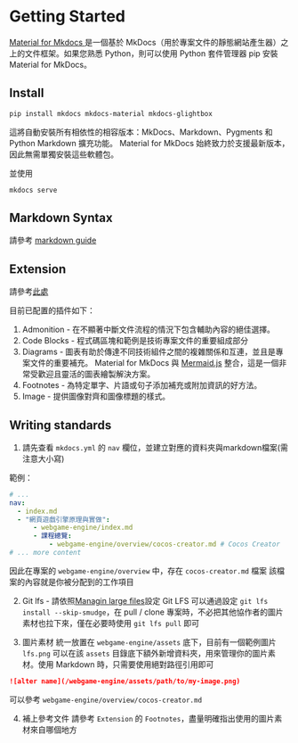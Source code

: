 # Getting Started

[Material for Mkdocs ](https://squidfunk.github.io/mkdocs-material/getting-started/) 是一個基於 MkDocs（用於專案文件的靜態網站產生器）之上的文件框架。如果您熟悉 Python，則可以使用 Python 套件管理器 pip 安裝 Material for MkDocs。

## Install

```bash
pip install mkdocs mkdocs-material mkdocs-glightbox
```

這將自動安裝所有相依性的相容版本：MkDocs、Markdown、Pygments 和 Python Markdown 擴充功能。 Material for MkDocs 始終致力於支援最新版本，因此無需單獨安裝這些軟體包。

並使用
```bash
mkdocs serve
```

## Markdown Syntax

請參考 [markdown guide](https://www.markdownguide.org/basic-syntax/)

## Extension

請參考[此處](https://squidfunk.github.io/mkdocs-material/reference/)

目前已配置的插件如下：

1. Admonition - 在不顯著中斷文件流程的情況下包含輔助內容的絕佳選擇。
2. Code Blocks - 程式碼區塊和範例是技術專案文件的重要組成部分
3. Diagrams - 圖表有助於傳達不同技術組件之間的複雜關係和互連，並且是專案文件的重要補充。 Material for MkDocs 與 [Mermaid.js](https://mermaid.js.org/) 整合，這是一個非常受歡迎且靈活的圖表繪製解決方案。
4. Footnotes - 為特定單字、片語或句子添加補充或附加資訊的好方法。
5. Image - 提供圖像對齊和圖像標題的樣式。

## Writing standards

1. 請先查看 `mkdocs.yml` 的 `nav` 欄位，並建立對應的資料夾與markdown檔案(需注意大小寫)

範例：
```yaml
# ... 
nav:
  - index.md
  - "網頁遊戲引擎原理與實做":
      - webgame-engine/index.md
      - 課程總覽:
          - webgame-engine/overview/cocos-creator.md # Cocos Creator
# ... more content
```

因此在專案的 `webgame-engine/overview` 中，存在 `cocos-creator.md` 檔案
該檔案的內容就是你被分配到的工作項目

2. Git lfs - 請依照[Managin large files](https://docs.github.com/en/repositories/working-with-files/managing-large-files/about-large-files-on-github)設定 Git LFS
可以通過設定 `git lfs install --skip-smudge`，在 pull / clone 專案時，不必把其他協作者的圖片素材也拉下來，僅在必要時使用 `git lfs pull` 即可

3. 圖片素材
統一放置在 `webgame-engine/assets` 底下，目前有一個範例圖片 `lfs.png`
可以在該 `assets` 目錄底下額外新增資料夾，用來管理你的圖片素材。使用  Markdown 時，只需要使用絕對路徑引用即可

```md
![alter name](/webgame-engine/assets/path/to/my-image.png)
```

可以參考 `webgame-engine/overview/cocos-creator.md`

4. 補上參考文件
請參考 `Extension` 的 `Footnotes`，盡量明確指出使用的圖片素材來自哪個地方
